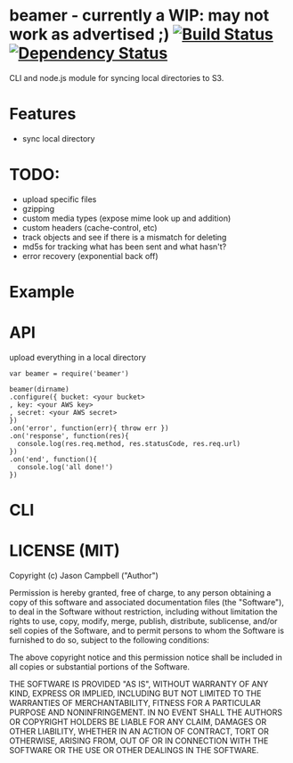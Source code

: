 # beamer - currently a WIP: may not work as advertised ;) [![Build Status](https://travis-ci.org/jxson/beamer.png)](https://travis-ci.org/jxson/beamer) [![Dependency Status](https://david-dm.org/jxson/beamer.png)](https://david-dm.org/jxson/beamer)

CLI and node.js module for syncing local directories to S3.

# Features

* sync local directory

# TODO:

* upload specific files
* gzipping
* custom media types (expose mime look up and addition)
* custom headers (cache-control, etc)
* track objects and see if there is a mismatch for deleting
* md5s for tracking what has been sent and what hasn't?
* error recovery (exponential back off)

# Example

# API

upload everything in a local directory

    var beamer = require('beamer')

    beamer(dirname)
    .configure({ bucket: <your bucket>
    , key: <your AWS key>
    , secret: <your AWS secret>
    })
    .on('error', function(err){ throw err })
    .on('response', function(res){
      console.log(res.req.method, res.statusCode, res.req.url)
    })
    .on('end', function(){
      console.log('all done!')
    })

# CLI

# LICENSE (MIT)

Copyright (c) Jason Campbell ("Author")

Permission is hereby granted, free of charge, to any person obtaining a copy of this software and associated documentation files (the "Software"), to deal in the Software without restriction, including without limitation the rights to use, copy, modify, merge, publish, distribute, sublicense, and/or sell copies of the Software, and to permit persons to whom the Software is furnished to do so, subject to the following conditions:

The above copyright notice and this permission notice shall be included in all copies or substantial portions of the Software.

THE SOFTWARE IS PROVIDED "AS IS", WITHOUT WARRANTY OF ANY KIND, EXPRESS OR IMPLIED, INCLUDING BUT NOT LIMITED TO THE WARRANTIES OF MERCHANTABILITY, FITNESS FOR A PARTICULAR PURPOSE AND NONINFRINGEMENT. IN NO EVENT SHALL THE AUTHORS OR COPYRIGHT HOLDERS BE LIABLE FOR ANY CLAIM, DAMAGES OR OTHER LIABILITY, WHETHER IN AN ACTION OF CONTRACT, TORT OR OTHERWISE, ARISING FROM, OUT OF OR IN CONNECTION WITH THE SOFTWARE OR THE USE OR OTHER DEALINGS IN THE SOFTWARE.
